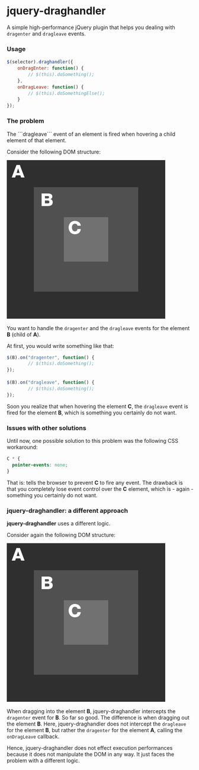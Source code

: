 # jquery-draghandler
A simple high-performance jQuery plugin that helps you dealing with ```dragenter``` and ```dragleave``` events.

<h3>Usage</h3>

```javascript
$(selector).draghandler({
	onDragEnter: function() {
		// $(this).doSomething();
	},
	onDragLeave: function() {
		// $(this).doSomethingElse();
	}
});
```

<h3>The problem</h3>
The ```dragleave``` event of an element is fired when hovering a child element of that element.

Consider the following DOM structure:

![DOM structure](/docs/img/dom-structure.png?raw=true "DOM structure")

You want to handle the ```dragenter``` and the ```dragleave``` events for the element <b>B</b> (child of <b>A</b>).

At first, you would write something like that:

```javascript
$(B).on("dragenter", function() {
		// $(this).doSomething();
});

$(B).on("dragleave", function() {
		// $(this).doSomething();
});
```

Soon you realize that when hovering the element <b>C</b>, the ```dragleave``` event is fired for the element <b>B</b>, which is something you certainly do not want.

<h3>Issues with other solutions</h3>

Until now, one possible solution to this problem was the following CSS workaround:

```css
C * {
  pointer-events: none;
}
```

That is: tells the browser to prevent <b>C</b> to fire any event. The drawback is that you completely lose event control over the <b>C</b> element, which is - again - something you certainly do not want.

<h3>jquery-draghandler: a different approach</h3>
<b>jquery-draghandler</b> uses a different logic.

Consider again the following DOM structure:

![DOM structure](/docs/img/dom-structure.png?raw=true "DOM structure")

When dragging into the element <b>B</b>, jquery-draghandler intercepts the ```dragenter``` event for <b>B</b>. So far so good. The difference is when dragging out the element <b>B</b>. Here, jquery-draghandler does not intercept the ```dragleave``` for the element <b>B</b>, but rather the ```dragenter``` for the element <b>A</b>, calling the ```onDragLeave``` callback.

Hence, jquery-draghandler does not effect execution performances because it does not manipulate the DOM in any way. It just faces the problem with a different logic.



